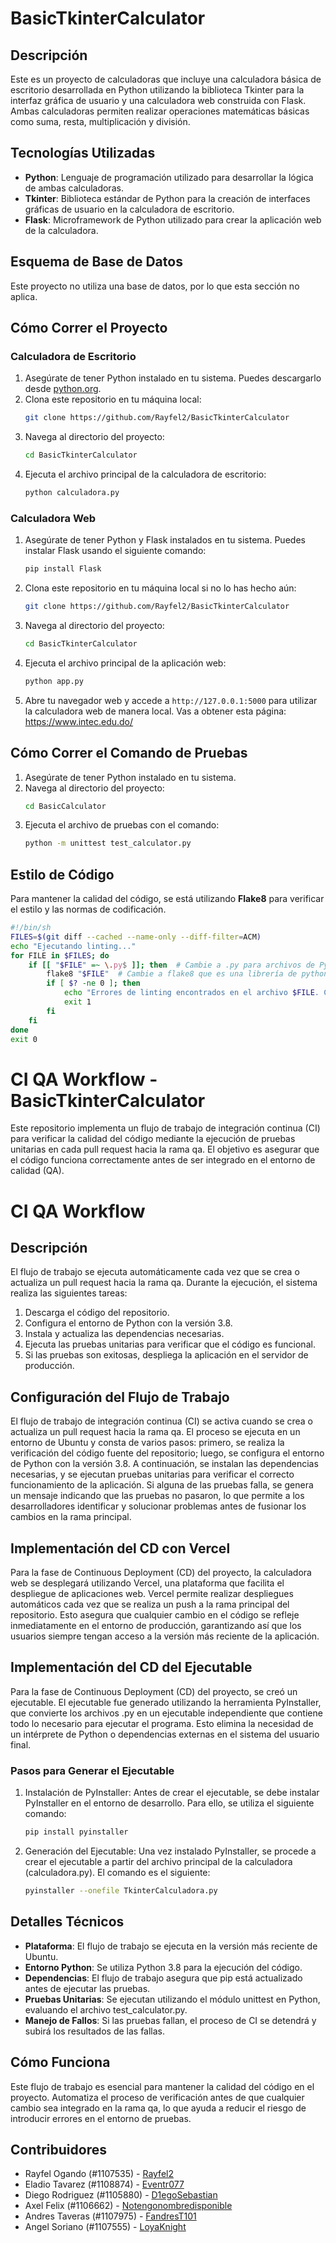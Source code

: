 # BasicTkinterCalculator

## Descripción
Este es un proyecto de calculadoras que incluye una calculadora básica de escritorio desarrollada en Python utilizando la biblioteca Tkinter para la interfaz gráfica de usuario y una calculadora web construida con Flask. Ambas calculadoras permiten realizar operaciones matemáticas básicas como suma, resta, multiplicación y división.

## Tecnologías Utilizadas
- **Python**: Lenguaje de programación utilizado para desarrollar la lógica de ambas calculadoras.
- **Tkinter**: Biblioteca estándar de Python para la creación de interfaces gráficas de usuario en la calculadora de escritorio.
- **Flask**: Microframework de Python utilizado para crear la aplicación web de la calculadora.

## Esquema de Base de Datos
Este proyecto no utiliza una base de datos, por lo que esta sección no aplica.

## Cómo Correr el Proyecto

### Calculadora de Escritorio
1. Asegúrate de tener Python instalado en tu sistema. Puedes descargarlo desde [python.org](https://www.python.org/downloads/).
2. Clona este repositorio en tu máquina local:
    ```bash
    git clone https://github.com/Rayfel2/BasicTkinterCalculator
    ```
3. Navega al directorio del proyecto:
    ```bash
    cd BasicTkinterCalculator
    ```
4. Ejecuta el archivo principal de la calculadora de escritorio:
    ```bash
    python calculadora.py
    ```

### Calculadora Web
1. Asegúrate de tener Python y Flask instalados en tu sistema. Puedes instalar Flask usando el siguiente comando:
    ```bash
    pip install Flask
    ```
2. Clona este repositorio en tu máquina local si no lo has hecho aún:
    ```bash
    git clone https://github.com/Rayfel2/BasicTkinterCalculator
    ```
3. Navega al directorio del proyecto:
    ```bash
    cd BasicTkinterCalculator
    ```
4. Ejecuta el archivo principal de la aplicación web:
    ```bash
    python app.py
    ```
5. Abre tu navegador web y accede a `http://127.0.0.1:5000` para utilizar la calculadora web de manera local. Vas a obtener esta página: https://www.intec.edu.do/

## Cómo Correr el Comando de Pruebas
1. Asegúrate de tener Python instalado en tu sistema.
2. Navega al directorio del proyecto:
    ```bash
    cd BasicCalculator
    ```
3. Ejecuta el archivo de pruebas con el comando:
    ```bash
    python -m unittest test_calculator.py
    ```

## Estilo de Código
Para mantener la calidad del código, se está utilizando **Flake8** para verificar el estilo y las normas de codificación.

```bash
#!/bin/sh
FILES=$(git diff --cached --name-only --diff-filter=ACM)
echo "Ejecutando linting..."
for FILE in $FILES; do
    if [[ "$FILE" =~ \.py$ ]]; then  # Cambie a .py para archivos de Python
        flake8 "$FILE"  # Cambie a flake8 que es una librería de python
        if [ $? -ne 0 ]; then
            echo "Errores de linting encontrados en el archivo $FILE. Commit abortado."
            exit 1
        fi
    fi
done
exit 0
```
# CI QA Workflow - BasicTkinterCalculator
Este repositorio implementa un flujo de trabajo de integración continua (CI) para verificar la calidad del código mediante la ejecución de pruebas unitarias en cada pull request hacia la rama qa. El objetivo es asegurar que el código funciona correctamente antes de ser integrado en el entorno de calidad (QA).

# CI QA Workflow
## Descripción
El flujo de trabajo se ejecuta automáticamente cada vez que se crea o actualiza un pull request hacia la rama qa. Durante la ejecución, el sistema realiza las siguientes tareas:

1. Descarga el código del repositorio.
2. Configura el entorno de Python con la versión 3.8.
3. Instala y actualiza las dependencias necesarias.
4. Ejecuta las pruebas unitarias para verificar que el código es funcional.
5. Si las pruebas son exitosas, despliega la aplicación en el servidor de producción.

## Configuración del Flujo de Trabajo
El flujo de trabajo de integración continua (CI) se activa cuando se crea o actualiza un pull request hacia la rama qa. El proceso se ejecuta en un entorno de Ubuntu y consta de varios pasos: primero, se realiza la verificación del código fuente del repositorio; luego, se configura el entorno de Python con la versión 3.8. A continuación, se instalan las dependencias necesarias, y se ejecutan pruebas unitarias para verificar el correcto funcionamiento de la aplicación. Si alguna de las pruebas falla, se genera un mensaje indicando que las pruebas no pasaron, lo que permite a los desarrolladores identificar y solucionar problemas antes de fusionar los cambios en la rama principal.

## Implementación del CD con Vercel
Para la fase de Continuous Deployment (CD) del proyecto, la calculadora web se desplegará utilizando Vercel, una plataforma que facilita el despliegue de aplicaciones web. Vercel permite realizar despliegues automáticos cada vez que se realiza un push a la rama principal del repositorio. Esto asegura que cualquier cambio en el código se refleje inmediatamente en el entorno de producción, garantizando así que los usuarios siempre tengan acceso a la versión más reciente de la aplicación.


## Implementación del CD del Ejecutable
Para la fase de Continuous Deployment (CD) del proyecto, se creó un ejecutable. El ejecutable fue generado utilizando la herramienta PyInstaller, que convierte los archivos .py en un ejecutable independiente que contiene todo lo necesario para ejecutar el programa. Esto elimina la necesidad de un intérprete de Python o dependencias externas en el sistema del usuario final.

### Pasos para Generar el Ejecutable
1. Instalación de PyInstaller: Antes de crear el ejecutable, se debe instalar PyInstaller en el entorno de desarrollo. Para ello, se utiliza el siguiente comando:
    ```bash
    pip install pyinstaller
    ```
2. Generación del Ejecutable: Una vez instalado PyInstaller, se procede a crear el ejecutable a partir del archivo principal de la calculadora (calculadora.py). El comando es el siguiente:
    ```bash
    pyinstaller --onefile TkinterCalculadora.py
    ```

## Detalles Técnicos
- **Plataforma**: El flujo de trabajo se ejecuta en la versión más reciente de Ubuntu.
- **Entorno Python**: Se utiliza Python 3.8 para la ejecución del código.
- **Dependencias**: El flujo de trabajo asegura que pip está actualizado antes de ejecutar las pruebas.
- **Pruebas Unitarias**: Se ejecutan utilizando el módulo unittest en Python, evaluando el archivo test_calculator.py.
- **Manejo de Fallos**: Si las pruebas fallan, el proceso de CI se detendrá y subirá los resultados de las fallas.

## Cómo Funciona
Este flujo de trabajo es esencial para mantener la calidad del código en el proyecto. Automatiza el proceso de verificación antes de que cualquier cambio sea integrado en la rama qa, lo que ayuda a reducir el riesgo de introducir errores en el entorno de pruebas.

## Contribuidores
- Rayfel Ogando (#1107535) - [Rayfel2](https://github.com/Rayfel2)
- Eladio Tavarez (#1108874) - [Eventr077](https://github.com/Eventr077)
- Diego Rodriguez (#1105880) - [D1egoSebastian](https://github.com/D1egoSebastian)
- Axel Felix (#1106662) - [Notengonombredisponible](https://github.com/Notengonombredisponible)
- Andres Taveras (#1107975) - [FandresT101](https://github.com/FandresT101)
- Angel Soriano (#1107555) - [LoyaKnight](https://github.com/LoyaKnight)
